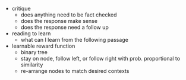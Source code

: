 
- critique
  - does anything need to be fact checked
  - does the response make sense
  - does the response need a follow up
- reading to learn
  - what can I learn from the following passage
- learnable reward function
  - binary tree
  - stay on node, follow left, or follow right with prob. proportional to similarity
  - re-arrange nodes to match desired contexts
